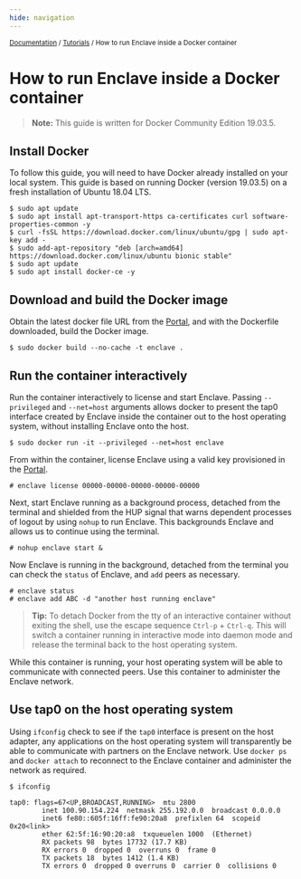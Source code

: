 ```yaml
---
hide: navigation
---
```


<small>[Documentation](/) / [Tutorials](/tutorials) / How to run Enclave inside a Docker container</small>

# How to run Enclave inside a Docker container

> **Note:** This guide is written for Docker Community Edition 19.03.5.

## Install Docker

To follow this guide, you will need to have Docker already installed on your local system. This guide is based on running Docker (version 19.03.5) on a fresh installation of Ubuntu 18.04 LTS.

```
$ sudo apt update
$ sudo apt install apt-transport-https ca-certificates curl software-properties-common -y
$ curl -fsSL https://download.docker.com/linux/ubuntu/gpg | sudo apt-key add -
$ sudo add-apt-repository "deb [arch=amd64] https://download.docker.com/linux/ubuntu bionic stable"
$ sudo apt update
$ sudo apt install docker-ce -y
```

## Download and build the Docker image

Obtain the latest docker file URL from the [Portal](https://portal.enclave.io), and with the Dockerfile downloaded, build the Docker image.

```
$ sudo docker build --no-cache -t enclave .
```

## Run the container interactively

Run the container interactively to license and start Enclave. Passing `--privileged` and `--net=host` arguments allows docker to present the tap0 interface created by Enclave inside the container out to the host operating system, without installing Enclave onto the host.

```
$ sudo docker run -it --privileged --net=host enclave
```

From within the container, license Enclave using a valid key provisioned in the [Portal](https://portal.enclave.io).

```
# enclave license 00000-00000-00000-00000-00000
```

Next, start Enclave running as a background process, detached from the terminal and shielded from the HUP signal that warns dependent processes of logout by using `nohup` to run Enclave. This backgrounds Enclave and allows us to continue using the terminal.

```
# nohup enclave start &
```

Now Enclave is running in the background, detached from the terminal you can check the `status` of Enclave, and `add` peers as necessary.

```
# enclave status
# enclave add ABC -d "another host running enclave"
```

> **Tip:** To detach Docker from the tty of an interactive container without exiting the shell, use the escape sequence `Ctrl-p` + `Ctrl-q`. This will switch a container running in interactive mode into daemon mode and release the terminal back to the host operating system.

While this container is running, your host operating system will be able to communicate with connected peers. Use this container to administer the Enclave network.

## Use tap0 on the host operating system

Using `ifconfig` check to see if the `tap0` interface is present on the host adapter, any applications on the host operating system will transparently be able to communicate with partners on the Enclave network. Use `docker ps` and `docker attach` to reconnect to the Enclave container and administer the network as required.

```
$ ifconfig

tap0: flags=67<UP,BROADCAST,RUNNING>  mtu 2800
        inet 100.90.154.224  netmask 255.192.0.0  broadcast 0.0.0.0
        inet6 fe80::605f:16ff:fe90:20a8  prefixlen 64  scopeid 0x20<link>
        ether 62:5f:16:90:20:a8  txqueuelen 1000  (Ethernet)
        RX packets 98  bytes 17732 (17.7 KB)
        RX errors 0  dropped 0  overruns 0  frame 0
        TX packets 18  bytes 1412 (1.4 KB)
        TX errors 0  dropped 0 overruns 0  carrier 0  collisions 0
```
